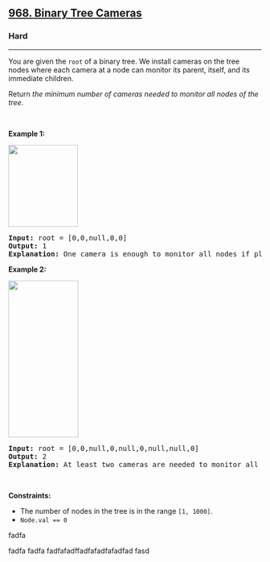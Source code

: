 <h2><a href="https://leetcode.com/problems/binary-tree-cameras/">968. Binary Tree Cameras</a></h2><h3>Hard</h3><hr><div><p>You are given the <code>root</code> of a binary tree. We install cameras on the tree nodes where each camera at a node can monitor its parent, itself, and its immediate children.</p>

<p>Return <em>the minimum number of cameras needed to monitor all nodes of the tree</em>.</p>

<p>&nbsp;</p>
<p><strong>Example 1:</strong></p>
<img alt="" src="https://assets.leetcode.com/uploads/2018/12/29/bst_cameras_01.png" style="width: 138px; height: 163px;">
<pre><strong>Input:</strong> root = [0,0,null,0,0]
<strong>Output:</strong> 1
<strong>Explanation:</strong> One camera is enough to monitor all nodes if placed as shown.
</pre>

<p><strong>Example 2:</strong></p>
<img alt="" src="https://assets.leetcode.com/uploads/2018/12/29/bst_cameras_02.png" style="width: 139px; height: 312px;">
<pre><strong>Input:</strong> root = [0,0,null,0,null,0,null,null,0]
<strong>Output:</strong> 2
<strong>Explanation:</strong> At least two cameras are needed to monitor all nodes of the tree. The above image shows one of the valid configurations of camera placement.
</pre>

<p>&nbsp;</p>
<p><strong>Constraints:</strong></p>

<ul>
	<li>The number of nodes in the tree is in the range <code>[1, 1000]</code>.</li>
	<li><code>Node.val == 0</code></li>
</ul>
</div>







fadfa




fadfa
fadfa
fadfafadffadfafadfafadfad
fasd
